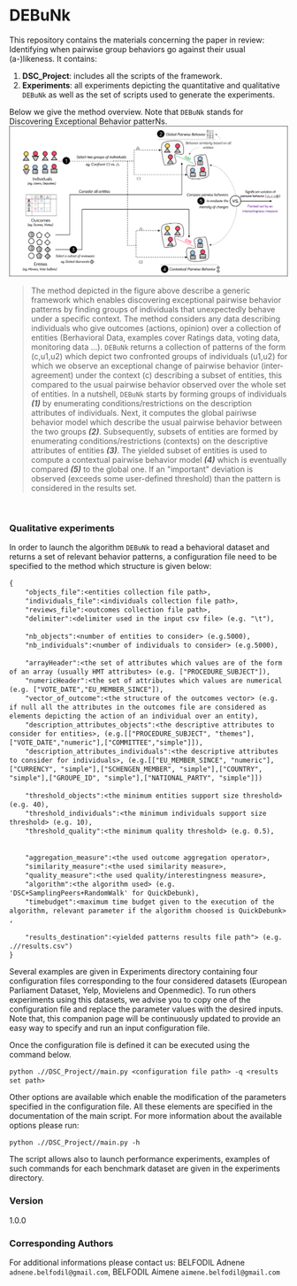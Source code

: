 # DEBuNk
This repository contains the materials concerning the paper in review: Identifying when pairwise group behaviors go against their usual (a-)likeness. It contains:
1. **DSC_Project**: includes all the scripts of the framework.
2. **Experiments**: all experiments depicting the quantitative and qualitative ```DEBuNk``` as well as the set of scripts used to generate the experiments.

Below we give the method overview. Note that ```DEBuNk``` stands for Discovering Exceptional Behavior patterNs.
  &nbsp;
![](Figures/overallApproach.png)
>The method depicted in the figure above describe a generic framework which enables discovering exceptional pairwise behavior patterns by finding groups of individuals that unexpectedly behave under a specific context. The method considers any data describing individuals who give outcomes (actions, opinion) over a collection of entities (Berhavioral Data, examples cover Ratings data, voting data, monitoring data ...).  ```DEBuNk``` returns a collection of patterns of the form (c,u1,u2) which depict two confronted groups of individuals (u1,u2) for which we observe an exceptional change of pairwise behavior (inter-agreement) under the context (c) describing a subset of entities, this compared to the usual pairwise behavior observed over the whole set of entities. In a nutshell, ```DEBuNk``` starts by forming groups of individuals ___(1)___ by enumerating conditions/restrictions on the description attributes of individuals. Next, it computes the global pairiwse behavior model which describe the usual pairwise behavior between the two groups ___(2)___. Subsequently, subsets of entities are formed by enumerating conditions/restrictions (contexts) on the descriptive attributes of entities ___(3)___. The yielded subset of entities  is used to compute a contextual pairwise behavior model ___(4)___ which is eventually compared ___(5)___ to the global one. If an "important" deviation is observed (exceeds some user-defined threshold) than the pattern is considered in the results set.
 
  &nbsp;
  
### Qualitative experiments 
In order to launch the algorithm ```DEBuNk``` to read a behavioral dataset and returns a set of relevant behavior patterns, a configuration file need to be specified to the method which structure is given below:  

```
{
	"objects_file":<entities collection file path>,
	"individuals_file":<individuals collection file path>,
	"reviews_file":<outcomes collection file path>,
	"delimiter":<delimiter used in the input csv file> (e.g. "\t"),

	"nb_objects":<number of entities to consider> (e.g.5000),
	"nb_individuals":<number of individuals to consider> (e.g.5000),

	"arrayHeader":<the set of attributes which values are of the form of an array (usually HMT attributes> (e.g. ["PROCEDURE_SUBJECT"]),
	"numericHeader":<the set of attributes which values are numerical (e.g. ["VOTE_DATE","EU_MEMBER_SINCE"]),
	"vector_of_outcome":<the structure of the outcomes vector> (e.g. if null all the attributes in the outcomes file are considered as elements depicting the action of an individual over an entity),
	"description_attributes_objects":<the descriptive attributes to consider for entities>, (e.g.[["PROCEDURE_SUBJECT", "themes"],["VOTE_DATE","numeric"],["COMMITTEE","simple"]]),
	"description_attributes_individuals":<the descriptive attributes to consider for individuals>, (e.g.[["EU_MEMBER_SINCE", "numeric"],["CURRENCY", "simple"],["SCHENGEN_MEMBER", "simple"],["COUNTRY", "simple"],["GROUPE_ID", "simple"],["NATIONAL_PARTY", "simple"]])

	"threshold_objects":<the minimum entities support size threshold> (e.g. 40),
	"threshold_individuals":<the minimum individuals support size threshold> (e.g. 10),
	"threshold_quality":<the minimum quality threshold> (e.g. 0.5),
	

	"aggregation_measure":<the used outcome aggregation operator>,
	"similarity_measure":<the used similarity measure>,
	"quality_measure":<the used quality/interestingness measure>,
	"algorithm":<the algorithm used> (e.g. 'DSC+SamplingPeers+RandomWalk' for QuickDebunk),
	"timebudget":<maximum time budget given to the execution of the algorithm, relevant parameter if the algorithm choosed is QuickDebunk> ,

	"results_destination":<yielded patterns results file path"> (e.g. .//results.csv")
}

```

Several examples are given in Experiments directory containing four configuration files corresponding to the four considered datasets (European Parliament Dataset, Yelp, Movielens and Openmedic). To run others experiments using this datasets, we advise you to copy one of the configuration file and replace the parameter values with the desired inputs. Note that, this companion page will be continuously updated to provide an easy way to specify and run an input configuration file. 

Once the configuration file is defined it can be executed using the command below.

```
python .//DSC_Project//main.py <configuration file path> -q <results set path>
```

Other options are available which enable the modification of the parameters specified in the configuration file. All these elements are specified in the documentation of the main script. For more information about the available options please run:

```
python .//DSC_Project//main.py -h
```

The script allows also to launch performance experiments, examples of such commands for each benchmark dataset are given in the experiments directory. 

### Version
1.0.0

  
### Corresponding Authors
For additional informations please contact us: BELFODIL Adnene `adnene.belfodil@gmail.com`, BELFODIL Aimene `aimene.belfodil@gmail.com`